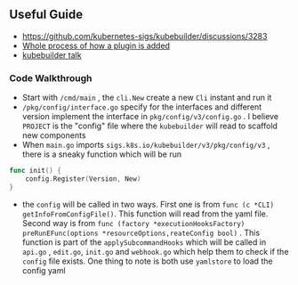 ## Useful Guide
* https://github.com/kubernetes-sigs/kubebuilder/discussions/3283
* [Whole process of how a plugin is added](https://github.com/kubernetes-sigs/kubebuilder/issues/2765)
* [kubebuilder talk](https://www.youtube.com/watch?v=CD33-TRYwJc)

### Code Walkthrough
* Start with `/cmd/main` , the `cli.New` create a new `Cli` instant and run it
* `/pkg/config/interface.go` specify for the interfaces and different version implement the interface in `pkg/config/v3/config.go` . I believe `PROJECT` is the "config" file where the `kubebuilder` will read to scaffold new components
* When `main.go` imports `sigs.k8s.io/kubebuilder/v3/pkg/config/v3` , there is a sneaky function which will be run
```go 
func init() {
	config.Register(Version, New)
}
```
* the `config` will be called in two ways. First one is from `func (c *CLI) getInfoFromConfigFile()`. This function will read from the yaml file. Second way is from `func (factory *executionHooksFactory) preRunEFunc(options *resourceOptions,reateConfig bool)` . This function is part of the `applySubcommandHooks` which will be called in `api.go` , `edit.go`, `init.go` and `webhook.go` which help them to check if the `config` file exists. One thing to note is both use `yamlstore` to load the config yaml